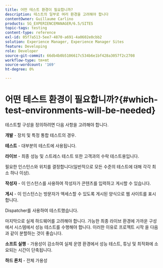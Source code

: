 ```yaml
---
title: 어떤 테스트 환경이 필요합니까?
description: 테스트의 일부로 여러 환경을 고려해야 합니다
contentOwner: Guillaume Carlino
products: SG_EXPERIENCEMANAGER/6.5/SITES
topic-tags: testing
content-type: reference
exl-id: 05f7a513-5ee7-4870-a691-4a0602e0cbb2
solution: Experience Manager, Experience Manager Sites
feature: Developing
role: Developer
source-git-commit: 66db4b0b5106617c534b6e1bf428a3057f2c2708
workflow-type: tm+mt
source-wordcount: '169'
ht-degree: 0%

---
```


# 어떤 테스트 환경이 필요합니까?{#which-test-environments-will-be-needed}

테스트할 구성을 정의하려면 다음 사항을 고려해야 합니다.

**개발** - 장치 및 특정 통합 테스트의 경우.

**테스트** - 대부분의 테스트에 사용됩니다.

**라이브** - 최종 성능 및 스트레스 테스트 또한 고객과의 수락 테스트용입니다.

필요한 인스턴스와 위치를 결정합니다(일반적으로 모든 수준의 테스트에 대해 각각 최소 하나 이상).

**작성자** - 이 인스턴스를 사용하여 작성자가 콘텐츠를 입력하고 게시할 수 있습니다.

**게시** - 이 인스턴스는 방문자가 액세스할 수 있도록 게시된 양식으로 웹 사이트를 표시합니다.

Dispatcher를 사용하여 테스트했습니다.

마지막으로 실제 하드웨어를 고려해야 합니다. 가능한 최종 라이브 환경에 가까운 구성에서 시스템에서 성능 테스트를 수행해야 합니다. 이러한 이유로 프로젝트 시작 을 다음과 같이 분할하는 것이 좋습니다.

**소프트 실행** - 가용성이 감소하여 실제 운영 환경에서 성능 테스트, 튜닝 및 최적화에 소요되는 시간이 단축됩니다.

**하드 론치** - 전체 가용성
